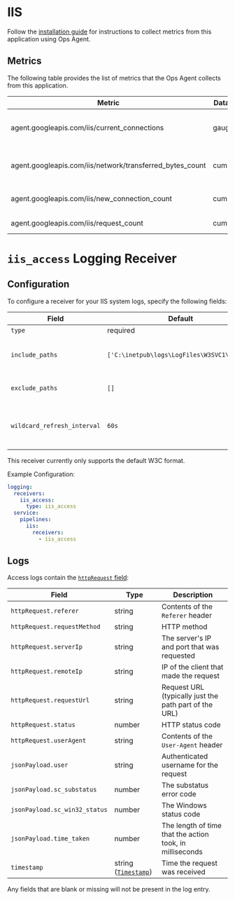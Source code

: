 # IIS

Follow the [installation guide](https://cloud.google.com/stackdriver/docs/solutions/agents/ops-agent/third-party/iis) for instructions to collect metrics from this application using Ops Agent.

## Metrics

The following table provides the list of metrics that the Ops Agent collects from this application.

| Metric                                                   | Data Type  | Unit | Labels | Description |
| ---                                                      | ---        | ---  | ---    | ---         | 
| agent.googleapis.com/iis/current_connections             | gauge      | 1    |        | Currently open connections to IIS. |
| agent.googleapis.com/iis/network/transferred_bytes_count | cumulative | By   |        | Network bytes transferred by IIS. |
| agent.googleapis.com/iis/new_connection_count            | cumulative | 1    |        | Connections opened to IIS. |
| agent.googleapis.com/iis/request_count                   | cumulative | 1    | state  | Requests made to IIS. |

# `iis_access` Logging Receiver

## Configuration

To configure a receiver for your IIS system logs, specify the following fields:

| Field                 | Default                           | Description |
| ---                   | ---                               | ---         |
| `type`                | required                          | Must be `iis_access`. |
| `include_paths`       | `['C:\inetpub\logs\LogFiles\W3SVC1\u_ex*']` | A list of filesystem paths to read by tailing each file. A wild card (`*`) can be used in the paths; for example, `C:\inetpub\logs\LogFiles\W3SVC1\u_ex*`. |
| `exclude_paths`       | `[]`                              | A list of filesystem path patterns to exclude from the set matched by `include_paths`.
| `wildcard_refresh_interval` | `60s` | The interval at which wildcard file paths in `include_paths` are refreshed. Specified as a time interval parsable by [time.ParseDuration](https://pkg.go.dev/time#ParseDuration). Must be a multiple of 1s.|

This receiver currently only supports the default W3C format.

Example Configuration:

```yaml
logging:
  receivers:
    iis_access:
      type: iis_access
  service:
    pipelines:
      iis:
        receivers:
          - iis_access
```

## Logs

Access logs contain the [`httpRequest` field](https://cloud.google.com/logging/docs/reference/v2/rest/v2/LogEntry#httprequest):

| Field | Type | Description |
| ---   | ---- | ----------- |
| `httpRequest.referer` | string | Contents of the `Referer` header |
| `httpRequest.requestMethod` | string | HTTP method |
| `httpRequest.serverIp` | string | The server's IP and port that was requested |
| `httpRequest.remoteIp` | string | IP of the client that made the request |
| `httpRequest.requestUrl` | string | Request URL (typically just the path part of the URL) |
| `httpRequest.status` | number | HTTP status code |
| `httpRequest.userAgent` | string | Contents of the `User-Agent` header |
| `jsonPayload.user` | string | Authenticated username for the request |
| `jsonPayload.sc_substatus` | number | The substatus error code |
| `jsonPayload.sc_win32_status` | number | The Windows status code |
| `jsonPayload.time_taken` | number | The length of time that the action took, in milliseconds |
| `timestamp` | string ([`Timestamp`](https://developers.google.com/protocol-buffers/docs/reference/google.protobuf#google.protobuf.Timestamp)) | Time the request was received |

Any fields that are blank or missing will not be present in the log entry.